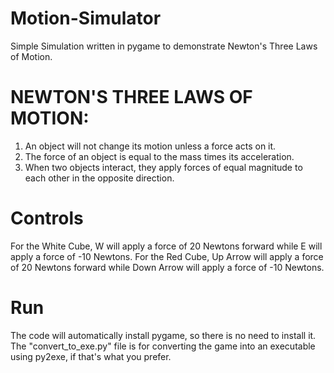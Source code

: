 # Motion-Simulator
Simple Simulation written in pygame to demonstrate Newton's Three Laws of Motion.

# **NEWTON'S THREE LAWS OF MOTION:**
  1. An object will not change its motion unless a force acts on it.
  2. The force of an object is equal to the mass times its acceleration.
  3. When two objects interact, they apply forces of equal magnitude to each other in the opposite direction.
# Controls
For the White Cube, W will apply a force of 20 Newtons forward while E will apply a force of -10 Newtons. 
For the Red Cube, Up Arrow will apply a force of 20 Newtons forward while Down Arrow will apply a force of -10 Newtons. 

# Run
The code will automatically install pygame, so there is no need to install it.
The "convert_to_exe.py" file is for converting the game into an executable using py2exe, if that's what you prefer.
